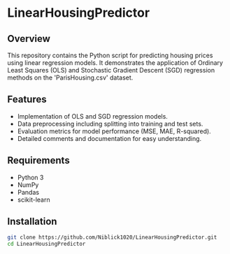 # LinearHousingPredictor

## Overview

This repository contains the Python script for predicting housing prices using linear regression models. It demonstrates the application of Ordinary Least Squares (OLS) and Stochastic Gradient Descent (SGD) regression methods on the 'ParisHousing.csv' dataset.

## Features

- Implementation of OLS and SGD regression models.
- Data preprocessing including splitting into training and test sets.
- Evaluation metrics for model performance (MSE, MAE, R-squared).
- Detailed comments and documentation for easy understanding.

## Requirements

- Python 3
- NumPy
- Pandas
- scikit-learn

## Installation

```bash
git clone https://github.com/Niblick1020/LinearHousingPredictor.git
cd LinearHousingPredictor
```
